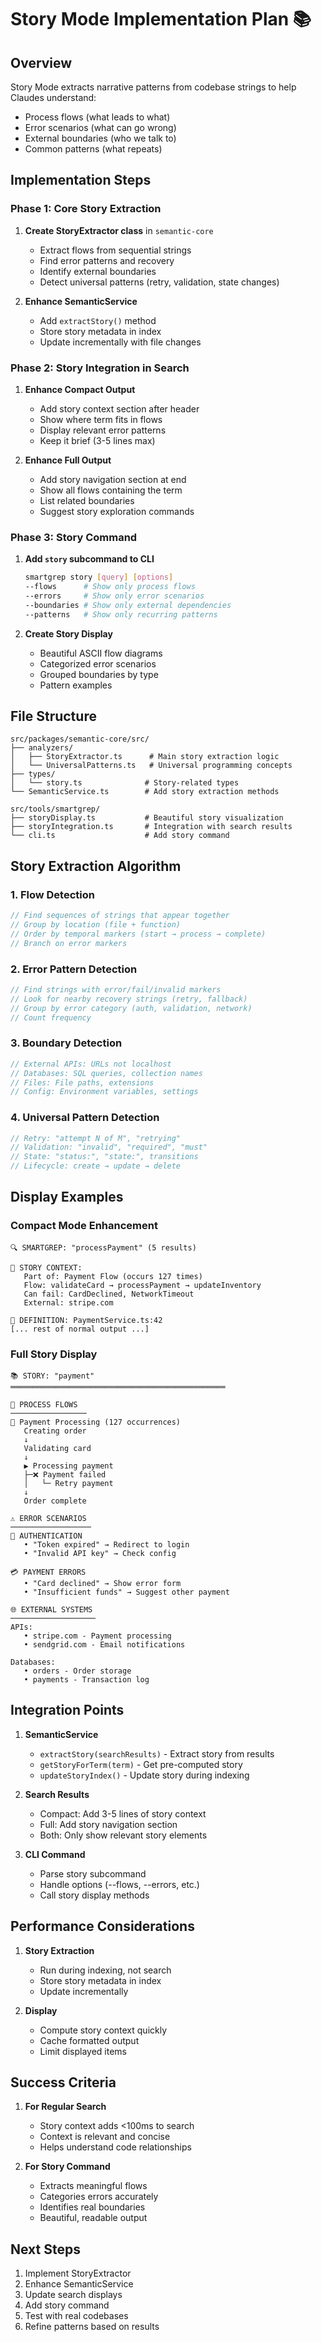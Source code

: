 # Story Mode Implementation Plan 📚

## Overview
Story Mode extracts narrative patterns from codebase strings to help Claudes understand:
- Process flows (what leads to what)
- Error scenarios (what can go wrong)
- External boundaries (who we talk to)
- Common patterns (what repeats)

## Implementation Steps

### Phase 1: Core Story Extraction
1. **Create StoryExtractor class** in `semantic-core`
   - Extract flows from sequential strings
   - Find error patterns and recovery
   - Identify external boundaries
   - Detect universal patterns (retry, validation, state changes)

2. **Enhance SemanticService**
   - Add `extractStory()` method
   - Store story metadata in index
   - Update incrementally with file changes

### Phase 2: Story Integration in Search
1. **Enhance Compact Output**
   - Add story context section after header
   - Show where term fits in flows
   - Display relevant error patterns
   - Keep it brief (3-5 lines max)

2. **Enhance Full Output**
   - Add story navigation section at end
   - Show all flows containing the term
   - List related boundaries
   - Suggest story exploration commands

### Phase 3: Story Command
1. **Add `story` subcommand to CLI**
   ```bash
   smartgrep story [query] [options]
   --flows      # Show only process flows
   --errors     # Show only error scenarios
   --boundaries # Show only external dependencies
   --patterns   # Show only recurring patterns
   ```

2. **Create Story Display**
   - Beautiful ASCII flow diagrams
   - Categorized error scenarios
   - Grouped boundaries by type
   - Pattern examples

## File Structure

```
src/packages/semantic-core/src/
├── analyzers/
│   ├── StoryExtractor.ts      # Main story extraction logic
│   └── UniversalPatterns.ts   # Universal programming concepts
├── types/
│   └── story.ts              # Story-related types
└── SemanticService.ts        # Add story extraction methods

src/tools/smartgrep/
├── storyDisplay.ts           # Beautiful story visualization
├── storyIntegration.ts       # Integration with search results
└── cli.ts                    # Add story command
```

## Story Extraction Algorithm

### 1. Flow Detection
```typescript
// Find sequences of strings that appear together
// Group by location (file + function)
// Order by temporal markers (start → process → complete)
// Branch on error markers
```

### 2. Error Pattern Detection
```typescript
// Find strings with error/fail/invalid markers
// Look for nearby recovery strings (retry, fallback)
// Group by error category (auth, validation, network)
// Count frequency
```

### 3. Boundary Detection
```typescript
// External APIs: URLs not localhost
// Databases: SQL queries, collection names
// Files: File paths, extensions
// Config: Environment variables, settings
```

### 4. Universal Pattern Detection
```typescript
// Retry: "attempt N of M", "retrying"
// Validation: "invalid", "required", "must"
// State: "status:", "state:", transitions
// Lifecycle: create → update → delete
```

## Display Examples

### Compact Mode Enhancement
```
🔍 SMARTGREP: "processPayment" (5 results)

📖 STORY CONTEXT:
   Part of: Payment Flow (occurs 127 times)
   Flow: validateCard → processPayment → updateInventory
   Can fail: CardDeclined, NetworkTimeout
   External: stripe.com

📍 DEFINITION: PaymentService.ts:42
[... rest of normal output ...]
```

### Full Story Display
```
📚 STORY: "payment"
════════════════════════════════════════════════

🌊 PROCESS FLOWS
─────────────────
📖 Payment Processing (127 occurrences)
   Creating order
   ↓
   Validating card
   ↓
   ▶ Processing payment
   ├─❌ Payment failed
   │   └─ Retry payment
   ↓
   Order complete

⚠️ ERROR SCENARIOS
──────────────────
🔐 AUTHENTICATION
   • "Token expired" → Redirect to login
   • "Invalid API key" → Check config

💳 PAYMENT ERRORS  
   • "Card declined" → Show error form
   • "Insufficient funds" → Suggest other payment

🌐 EXTERNAL SYSTEMS
───────────────────
APIs:
   • stripe.com - Payment processing
   • sendgrid.com - Email notifications

Databases:
   • orders - Order storage
   • payments - Transaction log
```

## Integration Points

1. **SemanticService**
   - `extractStory(searchResults)` - Extract story from results
   - `getStoryForTerm(term)` - Get pre-computed story
   - `updateStoryIndex()` - Update story during indexing

2. **Search Results**
   - Compact: Add 3-5 lines of story context
   - Full: Add story navigation section
   - Both: Only show relevant story elements

3. **CLI Command**
   - Parse story subcommand
   - Handle options (--flows, --errors, etc.)
   - Call story display methods

## Performance Considerations

1. **Story Extraction**
   - Run during indexing, not search
   - Store story metadata in index
   - Update incrementally

2. **Display**
   - Compute story context quickly
   - Cache formatted output
   - Limit displayed items

## Success Criteria

1. **For Regular Search**
   - Story context adds <100ms to search
   - Context is relevant and concise
   - Helps understand code relationships

2. **For Story Command**
   - Extracts meaningful flows
   - Categories errors accurately  
   - Identifies real boundaries
   - Beautiful, readable output

## Next Steps

1. Implement StoryExtractor
2. Enhance SemanticService
3. Update search displays
4. Add story command
5. Test with real codebases
6. Refine patterns based on results
